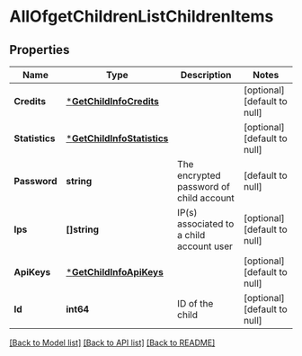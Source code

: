 # AllOfgetChildrenListChildrenItems

## Properties
Name | Type | Description | Notes
------------ | ------------- | ------------- | -------------
**Credits** | [***GetChildInfoCredits**](GetChildInfoCredits.md) |  | [optional] [default to null]
**Statistics** | [***GetChildInfoStatistics**](GetChildInfoStatistics.md) |  | [optional] [default to null]
**Password** | **string** | The encrypted password of child account | [default to null]
**Ips** | **[]string** | IP(s) associated to a child account user | [optional] [default to null]
**ApiKeys** | [***GetChildInfoApiKeys**](GetChildInfoApiKeys.md) |  | [optional] [default to null]
**Id** | **int64** | ID of the child | [optional] [default to null]

[[Back to Model list]](../README.md#documentation-for-models) [[Back to API list]](../README.md#documentation-for-api-endpoints) [[Back to README]](../README.md)

